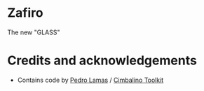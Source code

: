 # Zafiro
The new "GLASS"

# Credits and acknowledgements
- Contains code by [Pedro Lamas](https://twitter.com/pedrolamas) / [Cimbalino Toolkit](https://cimbalino.org/)
